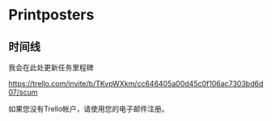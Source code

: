 # Printposters

## 时间线

我会在此处更新任务里程碑

https://trello.com/invite/b/TKvpWXkm/cc646405a00d45c0f106ac7303bd6d07/scum

如果您没有Trello帐户，请使用您的电子邮件注册。

